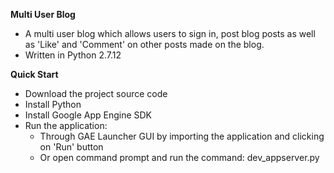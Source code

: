 **Multi User Blog**

- A multi user blog which allows users to sign in, post blog posts as well as 'Like' and 'Comment' on other posts made on the blog.
- Written in Python 2.7.12

**Quick Start**

- Download the project source code
- Install Python
- Install Google App Engine SDK
- Run the application:
    - Through GAE Launcher GUI by importing the application and clicking on 'Run' button
    - Or open command prompt and run the command: dev_appserver.py